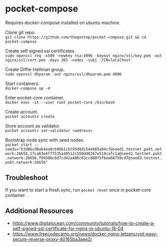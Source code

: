 # pocket-compose

Requires docker-compose installed on ubuntu machine.

Clone git repo.  
`git clone https://github.com/thegostep/pocket-compose.git && cd pocket-compose`  

Create self signed ssl certificates.  
`sudo openssl req -x509 -newkey rsa:4096 -keyout nginx/ssl/key.pem -out nginx/ssl/cert.pem -days 365 -nodes -subj '/CN=localhost'`

Create Diffie-Hellman group.  
`sudo openssl dhparam -out nginx/ssl/dhparam.pem 4096`

Start containers.  
`docker-compose up -d`

Enter pocket-core container.  
`docker exec -it --user root pocket-core /bin/bash`

Create account.  
`pocket accounts create`

Store account as validator.  
`pocket accounts set-validator <address>`

Bootstrap node sync with seed nodes.  
`pocket start --seeds="b3d86cd8ab4aa0cb9861cb795d8d154e685a94cf@seed1.testnet.pokt.network:26656,17ca63e4ff7535a40512c550dd0267e519cafc1a@seed2.testnet.pokt.network:26656,f99386c6d7cd42a486c63ccd80f5fbea68759cd7@seed3.testnet.pokt.network:26656"`

## Troubleshoot

If you want to start a fresh sync, run `pocket reset` once in pocket-core container.

## Additional Resources

- https://www.digitalocean.com/community/tutorials/how-to-create-a-self-signed-ssl-certificate-for-nginx-in-ubuntu-18-04
- https://www.freecodecamp.org/news/docker-nginx-letsencrypt-easy-secure-reverse-proxy-40165ba3aee2/

